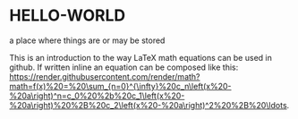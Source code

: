 # HELLO-WORLD
a place where things are or may be stored

This is an introduction to the way LaTeX math equations can be used in github. If written inline an equation can be composed like this: https://render.githubusercontent.com/render/math?math=f(x)%20=%20\sum_{n=0}^{\infty}%20c_n\left(x%20-%20a\right)^n=c_0%20%2b%20c_1\left(x%20-%20a\right)%20%2B%20c_2\left(x%20-%20a\right)^2%20%2B%20\ldots.
